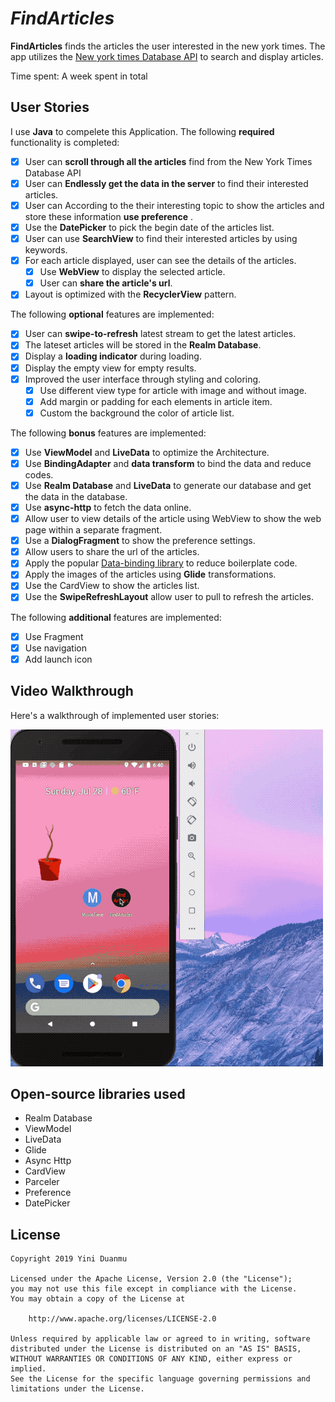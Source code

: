 # *FindArticles*

**FindArticles** finds the articles the user interested in the new york times. The app utilizes the [New york times Database API](https://developer.nytimes.com/docs/articlesearch-product/1/routes/articlesearch.json/get) to search and display articles.

Time spent: A week spent in total

## User Stories

I use **Java** to compelete this Application. The following **required** functionality is completed:

* [X] User can **scroll through all the articles** find from the New York Times Database API
* [X] User can **Endlessly get the data in the server** to find their interested articles.
* [X] User can According to the their interesting topic to show the articles and store these information **use preference** .
* [X] Use the **DatePicker** to pick the begin date of the articles list.
* [X] User can use **SearchView** to find their interested articles by using keywords.
* [X] For each article displayed, user can see the details of the articles.
  * [X] Use **WebView** to display the selected article.
  * [X] User can **share the article's url**.
* [X] Layout is optimized with the **RecyclerView** pattern.

The following **optional** features are implemented:

* [X] User can **swipe-to-refresh** latest stream to get the latest articles.
* [X] The lateset articles will be stored in the **Realm Database**.
* [X] Display a **loading indicator** during loading.
* [X] Display the empty view for empty results.
* [X] Improved the user interface through styling and coloring.
	* [X] Use different view type for article with image and without image.
	* [X] Add margin or padding for each elements in article item.
	* [X] Custom the background the color of article list.

The following **bonus** features are implemented:

* [X] Use **ViewModel** and **LiveData** to optimize the Architecture.
* [X] Use **BindingAdapter** and **data transform** to bind the data and reduce codes.
* [X] Use **Realm Database** and **LiveData** to generate our database and get the data in the database.
* [X] Use **async-http** to fetch the data online.
* [X] Allow user to view details of the article using WebView to show the web page within a separate fragment.
* [X] Use a **DialogFragment** to show the preference settings.
* [X] Allow users to share the url of the articles.
* [X] Apply the popular [Data-binding library](https://developer.android.com/topic/libraries/data-binding) to reduce boilerplate code.
* [X] Apply the images of the articles using **Glide** transformations.
* [X] Use the CardView to show the articles list.
* [X] Use the **SwipeRefreshLayout** allow user to pull to refresh the articles.

The following **additional** features are implemented:

* [X] Use Fragment
* [X] Use navigation
* [X] Add launch icon

## Video Walkthrough

Here's a walkthrough of implemented user stories:

![Video Walkthrough 1](show_FindArticles.gif)

## Open-source libraries used

- Realm Database
- ViewModel
- LiveData
- Glide
- Async Http
- CardView
- Parceler
- Preference
- DatePicker



## License

    Copyright 2019 Yini Duanmu

    Licensed under the Apache License, Version 2.0 (the "License");
    you may not use this file except in compliance with the License.
    You may obtain a copy of the License at

        http://www.apache.org/licenses/LICENSE-2.0

    Unless required by applicable law or agreed to in writing, software
    distributed under the License is distributed on an "AS IS" BASIS,
    WITHOUT WARRANTIES OR CONDITIONS OF ANY KIND, either express or implied.
    See the License for the specific language governing permissions and
    limitations under the License.